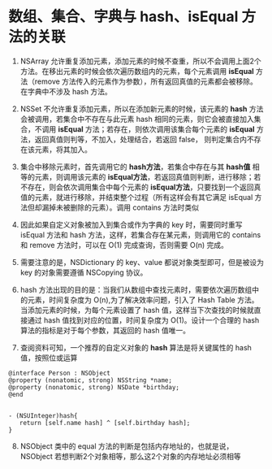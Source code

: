 # 数组、集合、字典与 hash、isEqual 方法的关联

1. NSArray 允许重复添加元素，添加元素的时候不查重，所以不会调用上面2个方法。在移出元素的时候会依次遍历数组内的元素，每个元素调用 **isEqual** 方法（remove 方法传入的元素作为参数），所有返回真值的元素都会被移除。在字典中不涉及 hash 方法。

2. NSSet 不允许重复添加元素，所以在添加新元素的时候，该元素的 **hash** 方法会被调用，若集合中不存在与此元素 hash 相同的元素，则它会被直接加入集合，不调用 **isEqual** 方法；若存在，则依次调用该集合每个元素的 **isEqual** 方法，返回真值则判等，不加入，处理结合，若返回 false， 则判定集合内不存在该元素，将其加入。

3. 集合中移除元素时，首先调用它的 **hash方法**，若集合中存在与其 **hash值** 相等的元素，则调用该元素的 **isEqual方法**，若返回真值则判断，进行移除；若不存在，则会依次调用集合中每个元素的 **isEqual方法**，只要找到一个返回真值的元素，就进行移除，并结束整个过程（所有这样会有其它满足 isEqual 方法但却漏掉未被删除的元素）。调用 contains 方法时类似

4. 因此如果自定义对象被加入到集合或作为字典的 key 时，需要同时重写 isEqual 方法和 hash 方法，这样，若集合存在某元素，则调用它的 contains 和 remove 方法时，可以在 O(1) 完成查询，否则需要 O(n) 完成。
　
5. 需要注意的是，NSDictionary 的 key、value 都说对象类型即可，但是被设为 key 的对象需要遵循 NSCopying 协议。

6. hash 方法出现的目的是：当我们从数组中查找元素时，需要依次遍历数组中的元素，时间复杂度为 O(n),为了解决效率问题，引入了 Hash Table 方法。当添加元素的时候，为每个元素设置了 hash 值，这样当下次查找的时候就直接通过 hash 值找到对应的位置，时间复杂度为 O(1)。设计一个合理的 hash 算法的指标是对于每个参数，其返回的 hash 值唯一。

7. 查阅资料可知，一个推荐的自定义对象的 **hash** 算法是将关键属性的 hash 值，按照位或运算
    
```
@interface Person : NSObject
@property (nonatomic, strong) NSString *name;
@property (nonatomic, strong) NSDate *birthday;
@end


- (NSUInteger)hash{
   return [self.name hash] ^ [self.birthday hash];
}
```



8. NSObject 类中的 equal 方法的判断是包括内存地址的，也就是说，NSObject 若想判断2个对象相等，那么这2个对象的内存地址必须相等



